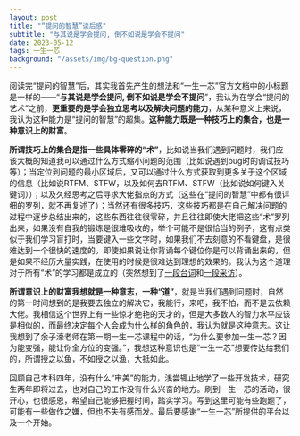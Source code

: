 ```yaml
---
layout: post
title: "“提问的智慧”读后感"
subtitle: "与其说是学会提问, 倒不如说是学会不提问"
date: 2023-05-12
tags: 一生一芯
background: "/assets/img/bg-question.png"
---
```


阅读完“提问的智慧”后，其实我首先产生的想法和“一生一芯”官方文档中的小标题是一样的——“**与其说是学会提问, 倒不如说是学会不提问**”，我认为在学会“提问的艺术”之前，**更重要的是学会独立思考以及解决问题的能力**，从某种意义上来说，我认为这种能力是“提问的智慧”的超集。**这种能力既是一种技巧上的集合，也是一种意识上的财富**。

**所谓技巧上的集合是指一些具体零碎的“术”**，比如说当我们遇到问题时，我们应该大概的知道我可以通过什么方式缩小问题的范围（比如说遇到bug时的调试技巧等）；当定位到问题的最小区域后，又可以通过什么方式获取到更多关于这个区域的信息（比如说RTFM、STFW，以及如何去RTFM、STFW（比如说如何键入关键词））；以及久经思考之后寻求大佬指点的方式（这些在“提问的智慧”中都有很详细的罗列，就不再复述了）；当然还有很多技巧，这些技巧都是在自己解决问题的过程中逐步总结出来的，这些东西往往很零碎，并且往往即使大佬把这些“术”罗列出来，如果没有自我的锻炼是很难吸收的，举个可能不是很恰当的例子，这有点类似于我们学习盲打时，当要键入一些文字时，如果我们不去刻意的不看键盘，是很难达到一个很快的速度的。即使如果说让你背诵每个键位你是可以背诵出来的，但是如果不经历大量实践，在使用的时候是很难达到理想的效果的。我认为这个道理对于所有“术”的学习都是成立的（突然想到了[一段台词](https://www.bilibili.com/video/BV1Sb411E7ho/?spm_id_from=333.337.search-card.all.click&vd_source=92fe768c78b9a071b7380e6d0ba9f281)和[一段采访](https://www.bilibili.com/video/BV1DW411P7fx?t=1196.5)）。

**所谓意识上的财富我想就是一种意志，一种“道”**，就是当我们遇到问题时，自然的第一时间想到的是我要去独立的解决它，我能行，来吧，我不怕，而不是去依赖大佬。我相信这个世界上有一些惊才绝艳的天才的，但是大多数人的智力水平应该是相似的，而最终决定每个人会成为什么样的角色的，我认为就是这种意志。这让我想到了余子濠老师在第一期一生一芯课程中的话，“为什么要参加一生一芯？因为能变强，能让你全方位的变强。”，我想这种意识也是“一生一芯”想要传达给我们的，所谓授之以鱼，不如授之以渔，大抵如此。

回顾自己本科四年，没有什么“审美”的能力，浅尝辄止地学了一些开发技术，研究生两年即将过去，也对自己的工作没有什么兴奋的地方。刷到一生一芯的活动，很开心，也很感恩，希望自己能够把握时间，踏实学习。写到这里可能有些跑题了，可能有一些做作之嫌，但也不失有感而发。最后要感谢“一生一芯”所提供的平台以及一个开始。
